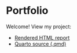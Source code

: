 # Portfolio

Welcome! View my project:

- [Rendered HTML report](./sleep-and-health-analysis.html)
- [Quarto source (.qmd)](../projects/sleep-health-analysis.qmd)
